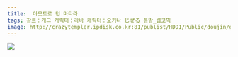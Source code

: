 ```yaml
---
title:  아웃트로 던 마타라
tags: 장르：개그 캐릭터：라바 캐릭터：오키나 じぜる 동방_웹코믹
image: http://crazytempler.ipdisk.co.kr:81/publist/HDD1/Public/doujin/ghap/5795/001.jpg
---
```

<img src="http://crazytempler.ipdisk.co.kr:81/publist/HDD1/Public/doujin/ghap/5795/001.jpg">
